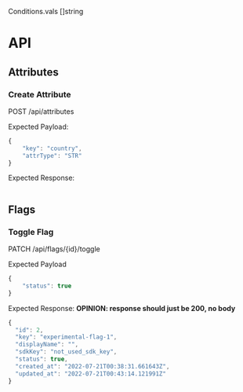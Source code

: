 Conditions.vals []string

# API

## Attributes
### Create Attribute

POST /api/attributes

Expected Payload:
```js
{
    "key": "country",
    "attrType": "STR"
}
```

Expected Response:
```js


```

## Flags

### Toggle Flag

PATCH /api/flags/{id}/toggle

Expected Payload
```js
{
    "status": true
}
```

Expected Response:
**OPINION: response should just be 200, no body**
```js
{
  "id": 2,
  "key": "experimental-flag-1",
  "displayName": "",
  "sdkKey": "not_used_sdk_key",
  "status": true,
  "created_at": "2022-07-21T00:38:31.661643Z",
  "updated_at": "2022-07-21T00:43:14.121991Z"
}
```